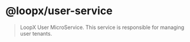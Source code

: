 # @loopx/user-service

> LoopX User MicroService. This service is responsible for managing user tenants.
